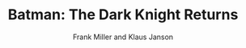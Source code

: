 ---
title: "Batman: The Dark Knight Returns"
author: Frank Miller and Klaus Janson
completed: 2020-12-31
---